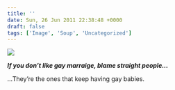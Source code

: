 ```yaml
---
title: ''
date: Sun, 26 Jun 2011 22:38:48 +0000
draft: false
tags: ['Image', 'Soup', 'Uncategorized']
---
```


![](https://madd0.files.wordpress.com/2011/06/tumblr_lnf5kn2ymu1qzn0y8o1_500.jpg)

_**If you don’t like gay marraige, blame straight people…**_

…They’re the ones that keep having gay babies.
